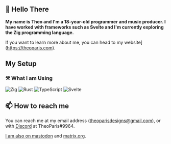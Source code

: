 
## 👋 Hello There

**My name is Theo and I'm a 18-year-old programmer and music producer.
I have worked with frameworks such as Svelte and I'm currently exploring the Zig programming language.**

If you want to learn more about me, you can head to my website](https://theoparis.com).

## My Setup

### ⚒️ What I am Using

![Zig](https://img.shields.io/badge/Zig-%23F7A41D.svg?style=for-the-badge&logo=zig&logoColor=white)
![Rust](https://img.shields.io/badge/rust-%23000000.svg?style=for-the-badge&logo=rust&logoColor=white)
![TypeScript](https://img.shields.io/badge/typescript-%23007ACC.svg?style=for-the-badge&logo=typescript&logoColor=white)
![Svelte](https://img.shields.io/badge/svelte-%23f1413d.svg?style=for-the-badge&logo=svelte&logoColor=white)

## 📫 How to reach me

You can reach me at my email address ([theoparisdesigns@gmail.com](mailto:theoparisdesigns@gmail.com)),
or with [Discord](https://discord.com) at TheoParis#9964.

[I am also on mastodon](https://universeodon.com/@theoparis) and [matrix.org](https://matrix.to/#/@creepinson:matrix.org).
